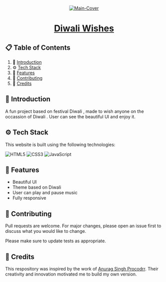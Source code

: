 <div align="center">
  <br />
   <a href="https://arpit73881.github.io/Diwali-Wishes/" target="_blank"><img src="https://github.com/user-attachments/assets/f62a0eff-5aaf-430d-9731-e5070d8815a6" alt="Main-Cover" border="0"></a>
  <br />

# [Diwali Wishes](https://arpit73881.github.io/Diwali-Wishes/)

</div>

## 📋 <a name="table">Table of Contents</a>

1. 🤖 [Introduction](#introduction)
2. ⚙️ [Tech Stack](#techstack)
3. 🔋 [Features](#features)
4. 🚀 [Contributing](#contribute)
5. 🫡 [Credits](#credits)

## <a name="introduction">🤖 Introduction</a>

A fun project based on festival Diwali , made to wish anyone on the occassion of Diwali . User can see the beautiful UI and enjoy it.

## <a name="techstack">⚙️ Tech Stack</a>

This website is built using the following technologies:

![HTML5](https://img.shields.io/badge/html5-%23E34F26.svg?style=for-the-badge&logo=html5&logoColor=white)
![CSS3](https://img.shields.io/badge/css3-%231572B6.svg?style=for-the-badge&logo=css3&logoColor=white)
![JavaScript](https://img.shields.io/badge/javascript-%23323330.svg?style=for-the-badge&logo=javascript&logoColor=%23F7DF1E)

## <a name="features">🔋 Features</a>

- Beautiful UI
- Theme based on Diwali
- User can play and pause music
- Fully responsive

## <a name="contribute"> 🚀 Contributing</a>

Pull requests are welcome. For major changes, please open an issue first
to discuss what you would like to change.

Please make sure to update tests as appropriate.

## 🫡 Credits

This respository was inspired by the work of [Anurag Singh Procodrr](https://github.com/procodrr). Their creativity and innovation motivated me to build my own version.
